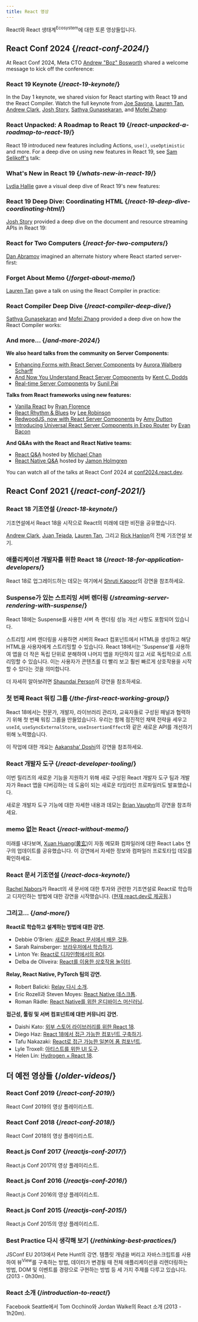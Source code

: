 ```yaml
---
title: React 영상
---
```


<Intro>

React와 React 생태계<sup>Ecosystem</sup>에 대한 토론 영상들입니다.

</Intro>

## React Conf 2024 {/*react-conf-2024*/}

At React Conf 2024, Meta CTO [Andrew "Boz" Bosworth](https://www.threads.net/@boztank) shared a welcome message to kick off the conference:

<YouTubeIframe src="https://www.youtube.com/embed/T8TZQ6k4SLE?t=975s" title="Boz and Seth Intro" />

### React 19 Keynote {/*react-19-keynote*/}

In the Day 1 keynote, we shared vision for React starting with React 19 and the React Compiler. Watch the full keynote from [Joe Savona](https://twitter.com/en_JS), [Lauren Tan](https://twitter.com/potetotes), [Andrew Clark](https://twitter.com/acdlite), [Josh Story](https://twitter.com/joshcstory), [Sathya Gunasekaran](https://twitter.com/_gsathya), and [Mofei Zhang](https://twitter.com/zmofei):


<YouTubeIframe src="https://www.youtube.com/embed/lyEKhv8-3n0" title="YouTube video player" />

### React Unpacked: A Roadmap to React 19 {/*react-unpacked-a-roadmap-to-react-19*/}

React 19 introduced new features including Actions, `use()`, `useOptimistic` and more. For a deep dive on using new features in React 19, see [Sam Selikoff's](https://twitter.com/samselikoff) talk:

<YouTubeIframe src="https://www.youtube.com/embed/R0B2HsSM78s" title="React Unpacked: A Roadmap to React 19" />

### What's New in React 19 {/*whats-new-in-react-19*/}

[Lydia Hallie](https://twitter.com/lydiahallie) gave a visual deep dive of React 19's new features:

<YouTubeIframe src="https://www.youtube.com/embed/AJOGzVygGcY" title="What's New in React 19" />

### React 19 Deep Dive: Coordinating HTML {/*react-19-deep-dive-coordinating-html*/}

[Josh Story](https://twitter.com/joshcstory) provided a deep dive on the document and resource streaming APIs in React 19:

<YouTubeIframe src="https://www.youtube.com/embed/IBBN-s77YSI" title="React 19 Deep Dive: Coordinating HTML" />

### React for Two Computers {/*react-for-two-computers*/}

[Dan Abramov](https://bsky.app/profile/danabra.mov) imagined an alternate history where React started server-first:

<YouTubeIframe src="https://www.youtube.com/embed/ozI4V_29fj4" title="React for Two Computers" />

### Forget About Memo {/*forget-about-memo*/}

[Lauren Tan](https://twitter.com/potetotes) gave a talk on using the React Compiler in practice:

<YouTubeIframe src="https://www.youtube.com/embed/lvhPq5chokM" title="Forget About Memo" />

### React Compiler Deep Dive {/*react-compiler-deep-dive*/}

[Sathya Gunasekaran](https://twitter.com/_gsathya) and [Mofei Zhang](https://twitter.com/zmofei) provided a deep dive on how the React Compiler works:

<YouTubeIframe src="https://www.youtube.com/embed/uA_PVyZP7AI" title="React Compiler Deep Dive" />

### And more... {/*and-more-2024*/}

**We also heard talks from the community on Server Components:**
* [Enhancing Forms with React Server Components](https://www.youtube.com/embed/0ckOUBiuxVY&t=25280s) by [Aurora Walberg Scharff](https://twitter.com/aurorascharff)
* [And Now You Understand React Server Components](https://www.youtube.com/embed/pOo7x8OiAec) by [Kent C. Dodds](https://twitter.com/kentcdodds)
* [Real-time Server Components](https://www.youtube.com/embed/6sMANTHWtLM) by [Sunil Pai](https://twitter.com/threepointone)

**Talks from React frameworks using new features:**

* [Vanilla React](https://www.youtube.com/embed/ZcwA0xt8FlQ) by [Ryan Florence](https://twitter.com/ryanflorence)
* [React Rhythm & Blues](https://www.youtube.com/embed/rs9X5MjvC4s) by [Lee Robinson](https://twitter.com/leeerob)
* [RedwoodJS, now with React Server Components](https://www.youtube.com/embed/sjyY4MTECUU) by [Amy Dutton](https://twitter.com/selfteachme)
* [Introducing Universal React Server Components in Expo Router](https://www.youtube.com/embed/djhEgxQf3Kw) by [Evan Bacon](https://twitter.com/Baconbrix)

**And Q&As with the React and React Native teams:**
- [React Q&A](https://www.youtube.com/embed/T8TZQ6k4SLE&t=27518s) hosted by [Michael Chan](https://twitter.com/chantastic)
- [React Native Q&A](https://www.youtube.com/embed/0ckOUBiuxVY&t=27935s) hosted by [Jamon Holmgren](https://twitter.com/jamonholmgren)

You can watch all of the talks at React Conf 2024 at [conf2024.react.dev](https://conf2024.react.dev/talks).

## React Conf 2021 {/*react-conf-2021*/}

### React 18 기조연설 {/*react-18-keynote*/}

기조연설에서 React 18을 시작으로 React의 미래에 대한 비전을 공유했습니다.

[Andrew Clark](https://twitter.com/acdlite), [Juan Tejada](https://twitter.com/_jstejada), [Lauren Tan](https://twitter.com/potetotes), 그리고 [Rick Hanlon](https://twitter.com/rickhanlonii)의 전체 기조연설 보기.

<YouTubeIframe src="https://www.youtube.com/embed/FZ0cG47msEk" title="React 18 Keynote" />

### 애플리케이션 개발자를 위한 React 18 {/*react-18-for-application-developers*/}

React 18로 업그레이드하는 데모는 여기에서 [Shruti Kapoor](https://twitter.com/shrutikapoor08)의 강연을 참조하세요.

<YouTubeIframe src="https://www.youtube.com/embed/ytudH8je5ko" title="React 18 for Application Developers" />

### Suspense가 있는 스트리밍 서버 렌더링 {/*streaming-server-rendering-with-suspense*/}

React 18에는 Suspense를 사용한 서버 측 렌더링 성능 개선 사항도 포함되어 있습니다.

스트리밍 서버 렌더링을 사용하면 서버의 React 컴포넌트에서 HTML을 생성하고 해당 HTML을 사용자에게 스트리밍할 수 있습니다. React 18에서는 'Suspense'를 사용하여 앱을 더 작은 독립 단위로 분해하여 나머지 앱을 차단하지 않고 서로 독립적으로 스트리밍할 수 있습니다. 이는 사용자가 콘텐츠를 더 빨리 보고 훨씬 빠르게 상호작용을 시작할 수 있다는 것을 의미합니다.

더 자세히 알아보려면 [Shaundai Person](https://twitter.com/shaundai)의 강연을 참조하세요.

<YouTubeIframe src="https://www.youtube.com/embed/pj5N-Khihgc" title="Streaming Server Rendering with Suspense" />

### 첫 번째 React 워킹 그룹 {/*the-first-react-working-group*/}

React 18에서는 전문가, 개발자, 라이브러리 관리자, 교육자들로 구성된 패널과 협력하기 위해 첫 번째 워킹 그룹을 만들었습니다. 우리는 함께 점진적인 채택 전략을 세우고 `useId`, `useSyncExternalStore`, `useInsertionEffect`와 같은 새로운 API를 개선하기 위해 노력했습니다.

이 작업에 대한 개요는 [Aakansha' Doshi](https://twitter.com/aakansha1216)의 강연을 참조하세요.

<YouTubeIframe src="https://www.youtube.com/embed/qn7gRClrC9U" title="The first React working group" />

### React 개발자 도구 {/*react-developer-tooling*/}

이번 릴리즈의 새로운 기능을 지원하기 위해 새로 구성된 React 개발자 도구 팀과 개발자가 React 앱을 디버깅하는 데 도움이 되는 새로운 타임라인 프로파일러도 발표했습니다.

새로운 개발자 도구 기능에 대한 자세한 내용과 데모는 [Brian Vaughn](https://twitter.com/brian_d_vaughn)의 강연을 참조하세요.

<YouTubeIframe src="https://www.youtube.com/embed/oxDfrke8rZg" title="React Developer Tooling" />

### memo 없는 React {/*react-without-memo*/}

미래를 내다보며, [Xuan Huang(黄玄)](https://twitter.com/Huxpro)이 자동 메모화 컴파일러에 대한 React Labs 연구의 업데이트를 공유했습니다. 이 강연에서 자세한 정보와 컴파일러 프로토타입 데모를 확인하세요.

<YouTubeIframe src="https://www.youtube.com/embed/lGEMwh32soc" title="React without memo" />

### React 문서 기조연설 {/*react-docs-keynote*/}

[Rachel Nabors](https://twitter.com/rachelnabors)가 React의 새 문서에 대한 투자와 관련한 기조연설로 React로 학습하고 디자인하는 방법에 대한 강연을 시작했습니다. ([현재 react.dev로 제공됨](/blog/2023/03/16/introducing-react-dev).)

<YouTubeIframe src="https://www.youtube.com/embed/mneDaMYOKP8" title="React docs keynote" />

### 그리고... {/*and-more*/}

**React로 학습하고 설계하는 방법에 대한 강연.**

* Debbie O'Brien: [새로운 React 문서에서 배운 것들](https://youtu.be/-7odLW_hG7s).
* Sarah Rainsberger: [브라우저에서 학습하기](https://youtu.be/5X-WEQflCL0).
* Linton Ye: [React로 디자인함에서의 ROI](https://youtu.be/7cPWmID5XAk).
* Delba de Oliveira: [React를 이용한 상호작용 놀이터](https://youtu.be/zL8cz2W0z34).

**Relay, React Native, PyTorch 팀의 강연.**

* Robert Balicki: [Relay 다시 소개](https://youtu.be/lhVGdErZuN4).
* Eric Rozell과 Steven Moyes: [React Native 데스크톱](https://youtu.be/9L4FFrvwJwY).
* Roman Rädle: [React Native를 위한 온디바이스 머신러닝](https://youtu.be/NLj73vrc2I8).

**접근성, 툴링 및 서버 컴포넌트에 대한 커뮤니티 강연.**

* Daishi Kato: [외부 스토어 라이브러리를 위한 React 18](https://youtu.be/oPfSC5bQPR8).
* Diego Haz: [React 18에서 접근 가능한 컴포넌트 구축하기](https://youtu.be/dcm8fjBfro8).
* Tafu Nakazaki: [React로 접근 가능한 일본어 폼 컴포넌트](https://youtu.be/S4a0QlsH0pU).
* Lyle Troxell: [아티스트를 위한 UI 도구](https://youtu.be/b3l4WxipFsE).
* Helen Lin: [Hydrogen + React 18](https://youtu.be/HS6vIYkSNks).

## 더 예전 영상들 {/*older-videos*/}

### React Conf 2019 {/*react-conf-2019*/}

React Conf 2019의 영상 플레이리스트.
<YouTubeIframe title="React Conf 2019" src="https://www.youtube-nocookie.com/embed/playlist?list=PLPxbbTqCLbGHPxZpw4xj_Wwg8-fdNxJRh" />

### React Conf 2018 {/*react-conf-2018*/}

React Conf 2018의 영상 플레이리스트.
<YouTubeIframe title="React Conf 2018" src="https://www.youtube-nocookie.com/embed/playlist?list=PLPxbbTqCLbGE5AihOSExAa4wUM-P42EIJ" />

### React.js Conf 2017 {/*reactjs-conf-2017*/}

React.js Conf 2017의 영상 플레이리스트.
<YouTubeIframe title="React.js Conf 2017" src="https://www.youtube-nocookie.com/embed/playlist?list=PLb0IAmt7-GS3fZ46IGFirdqKTIxlws7e0" />

### React.js Conf 2016 {/*reactjs-conf-2016*/}

React.js Conf 2016의 영상 플레이리스트.
<YouTubeIframe title="React.js Conf 2016" src="https://www.youtube-nocookie.com/embed/playlist?list=PLb0IAmt7-GS0M8Q95RIc2lOM6nc77q1IY" />

### React.js Conf 2015 {/*reactjs-conf-2015*/}

React.js Conf 2015의 영상 플레이리스트.
<YouTubeIframe title="React.js Conf 2015" src="https://www.youtube-nocookie.com/embed/playlist?list=PLb0IAmt7-GS1cbw4qonlQztYV1TAW0sCr" />

### Best Practice 다시 생각해 보기 {/*rethinking-best-practices*/}

JSConf EU 2013에서 Pete Hunt의 강연. 템플릿 개념을 버리고 자바스크립트를 사용하여 뷰<sup>View</sup>를 구축하는 방법, 데이터가 변경될 때 전체 애플리케이션을 리렌더링하는 방법, DOM 및 이벤트를 경량으로 구현하는 방법 등 세 가지 주제를 다루고 있습니다. (2013 - 0h30m).
<YouTubeIframe title="Pete Hunt: React: Rethinking Best Practices - JSConf EU 2013" src="https://www.youtube-nocookie.com/embed/x7cQ3mrcKaY" />

### React 소개 {/*introduction-to-react*/}

Facebook Seattle에서 Tom Occhino와 Jordan Walke의 React 소개 (2013 - 1h20m).
<YouTubeIframe title="Tom Occhino and Jordan Walke introduce React at Facebook Seattle" src="https://www.youtube-nocookie.com/embed/XxVg_s8xAms" />
